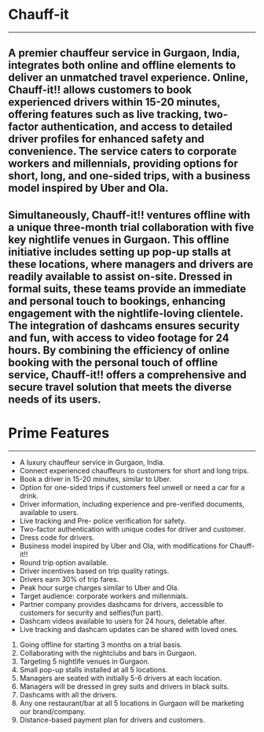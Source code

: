# Chauff-it
---
## A premier chauffeur service in Gurgaon, India, integrates both online and offline elements to deliver an unmatched travel experience. Online, Chauff-it!! allows customers to book experienced drivers within 15-20 minutes, offering features such as live tracking, two-factor authentication, and access to detailed driver profiles for enhanced safety and convenience. The service caters to corporate workers and millennials, providing options for short, long, and one-sided trips, with a business model inspired by Uber and Ola.

## Simultaneously, Chauff-it!! ventures offline with a unique three-month trial collaboration with five key nightlife venues in Gurgaon. This offline initiative includes setting up pop-up stalls at these locations, where managers and drivers are readily available to assist on-site. Dressed in formal suits, these teams provide an immediate and personal touch to bookings, enhancing engagement with the nightlife-loving clientele. The integration of dashcams ensures security and fun, with access to video footage for 24 hours. By combining the efficiency of online booking with the personal touch of offline service, Chauff-it!! offers a comprehensive and secure travel solution that meets the diverse needs of its users.

# Prime Features
---
- ⁠A luxury chauffeur service in Gurgaon, India.
- ⁠Connect experienced chauffeurs to customers for short and long trips.
- ⁠Book a driver in 15-20 minutes, similar to Uber.
- Option for one-sided trips if customers feel unwell or need a car for a drink.
- ⁠Driver information, including experience and pre-verified documents, available to users.
- Live tracking and Pre- police verification for safety.
- ⁠Two-factor authentication with unique codes for driver and customer.
- Dress code for drivers.
- ⁠Business model inspired by Uber and Ola, with modifications for Chauff-it!!
- ⁠Round trip option available.
- Driver incentives based on trip quality ratings.
- ⁠Drivers earn 30% of trip fares.
- Peak hour surge charges similar to Uber and Ola.
- Target audience: corporate workers and millennials.
- Partner company provides dashcams for drivers, accessible to customers for security and selfies(fun part).
- Dashcam videos available to users for 24 hours, deletable after.
- Live tracking and dashcam updates can be shared with loved ones.


1. ⁠Going offline for starting 3 months on a trial basis.
2. ⁠Collaborating with the nightclubs and bars in Gurgaon.
3. ⁠Targeting 5 nightlife venues in Gurgaon.
4. ⁠Small pop-up stalls installed at all 5 locations.
5. ⁠Managers are seated with initially 5-6 drivers at each location.
6. ⁠Managers will be dressed in grey suits and drivers in black suits.
7. Dashcams with all the drivers.
8. ⁠Any one restaurant/bar at all 5 locations in Gurgaon will be marketing our brand/company.
9. Distance-based payment plan for drivers and customers.
